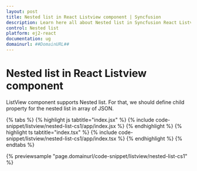 ```yaml
---
layout: post
title: Nested list in React Listview component | Syncfusion
description: Learn here all about Nested list in Syncfusion React Listview component of Syncfusion Essential JS 2 and more.
control: Nested list 
platform: ej2-react
documentation: ug
domainurl: ##DomainURL##
---
```


# Nested list in React Listview component

ListView component supports Nested list. For that, we should define child property for the nested list in array of JSON.

{% tabs %}
{% highlight js tabtitle="index.jsx" %}
{% include code-snippet/listview/nested-list-cs1/app/index.jsx %}
{% endhighlight %}
{% highlight ts tabtitle="index.tsx" %}
{% include code-snippet/listview/nested-list-cs1/app/index.tsx %}
{% endhighlight %}
{% endtabs %}

 {% previewsample "page.domainurl/code-snippet/listview/nested-list-cs1" %}
